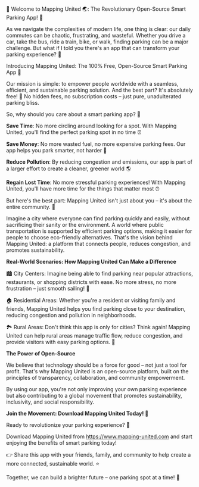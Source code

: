 🎉 Welcome to Mapping United 🌏: The Revolutionary Open-Source Smart Parking App! 🚗

As we navigate the complexities of modern life, one thing is clear: our daily commutes can be chaotic, frustrating, and wasteful. Whether you drive a car, take the bus, ride a train, bike, or walk, finding parking can be a major challenge. But what if I told you there's an app that can transform your parking experience? 🚀

Introducing Mapping United: The 100% Free, Open-Source Smart Parking App 🌟

Our mission is simple: to empower people worldwide with a seamless, efficient, and sustainable parking solution. And the best part? It's absolutely free! 💸 No hidden fees, no subscription costs – just pure, unadulterated parking bliss.

So, why should you care about a smart parking app? 🤔

**Save Time**: No more circling around looking for a spot. With Mapping United, you'll find the perfect parking spot in no time ⏰

**Save Money**: No more wasted fuel, no more expensive parking fees. Our app helps you park smarter, not harder 💸

**Reduce Pollution**: By reducing congestion and emissions, our app is part of a larger effort to create a cleaner, greener world 🌎

**Regain Lost Time**: No more stressful parking experiences! With Mapping United, you'll have more time for the things that matter most ⏰

But here's the best part: Mapping United isn't just about you – it's about the entire community. 🌟

Imagine a city where everyone can find parking quickly and easily, without sacrificing their sanity or the environment. A world where public transportation is supported by efficient parking options, making it easier for people to choose eco-friendly alternatives. That's the vision behind Mapping United: a platform that connects people, reduces congestion, and promotes sustainability.

**Real-World Scenarios: How Mapping United Can Make a Difference**

🏙️ City Centers: Imagine being able to find parking near popular attractions, restaurants, or shopping districts with ease. No more stress, no more frustration – just smooth sailing! 🚗

🏠 Residential Areas: Whether you're a resident or visiting family and friends, Mapping United helps you find parking close to your destination, reducing congestion and pollution in neighborhoods.

🏞️ Rural Areas: Don't think this app is only for cities? Think again! Mapping United can help rural areas manage traffic flow, reduce congestion, and provide visitors with easy parking options. 🌄

**The Power of Open-Source**

We believe that technology should be a force for good – not just a tool for profit. That's why Mapping United is an open-source platform, built on the principles of transparency, collaboration, and community empowerment.

By using our app, you're not only improving your own parking experience but also contributing to a global movement that promotes sustainability, inclusivity, and social responsibility.

**Join the Movement: Download Mapping United Today! 📲**

Ready to revolutionize your parking experience? 🚀

Download Mapping United from https://www.mapping-united.com and start enjoying the benefits of smart parking today!

👉 Share this app with your friends, family, and community to help create a more connected, sustainable world. ⭐️

Together, we can build a brighter future – one parking spot at a time! 🌟